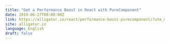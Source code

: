 ```yaml
---
title: "Get a Performance Boost in React with PureComponent"
date: 2019-06-27T00:00:00Z
link: https://alligator.io/react/performance-boost-purecomponent/?utm_medium=RSS&utm_source=news.12bit.vn
site: alligator.io
language: English
draft: false
---
```

